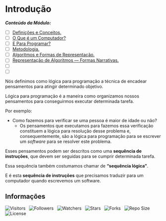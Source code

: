 <!-- Título -->
# Introdução

***Conteúdo da Módulo:***

* [ ] [Definições e Conceitos.](https://github.com/Devsgeeknerd/cla-def-con-int-log-par-pro-com-bas)
* [ ] [O Que é um Computador?](https://github.com/Devegeeknerd/cla-o-que-um-com-int-log-par-pro-com-bas)
* [ ] [E Para Programar?](https://github.com/Devsgeeknerd/cla-e-par-pro-int-log-par-pro-com-bas)
* [ ] [Metodologia.](https://github.com/Devsgeeknerd/cla-met-int-log-par-pro-com-bas)
* [ ] [Algoritmos e Formas de Representação.](https://github.com/Devsgeeknerd/cla-alg-for-rep-int-log-par-pro-com-bas)
* [ ] [Representação de Algoritmos — Formas Narrativas.](https://github.com/Devsgeeknerd/cla-rep-alg-for-nar-int-log-par-pro-com-bas)
* [ ] []()
* [ ] []()

Nós definimos como lógica para programação a técnica de encadear pensamentos para atingir determinado objetivo.

Lógica para programação é a maneira como organizamos nossos pensamentos para conseguirmos executar determinada tarefa.

Por exemplo:

* Como fazemos para verificar se uma pessoa é maior de idade ou não?
  * Os pensamentos que executamos para fazemos essa verificação constituem a lógica para resolução desse problema e, consequentemente, são a lógica para programação para se escrever um *software* para se resolver este problema.

Esses pensamentos podem ser descritos como uma **sequência de instruções**, que devem ser seguidas para se cumprir determinada tarefa.

Essa sequência também costumamos chamar de **“sequência lógica”**.

E é esta **sequência de instruções** que precisamos traduzir para um computador quando escrevemos um software.

<!-- Informações -->
## Informações

![Visitors](https://api.visitorbadge.io/api/visitors?path=Devsgeeknerd%2Fmod-int-log-par-pro-com-bas&label=Visitantes&labelColor=%23f9e64f&countColor=%23008000&style=plastic "Total de Visitas")
&nbsp;
![Followers](https://img.shields.io/github/followers/Devsgeeknerd?style=p&label=Seguidores&labelColor=f9e64f&color=008000 "Total de Seguidores")
&nbsp;
![Watchers](https://img.shields.io/github/watchers/Devsgeeknerd/mod-int-log-par-pro-com-bas?style=p&label=Observadores&labelColor=f9e64f&color=008000 "Total de Observadores")
&nbsp;
![Stars](https://img.shields.io/github/stars/Devsgeeknerd/mod-int-log-par-pro-com-bas?style=p&label=Estrelas&labelColor=f9e64f&color=008000 "Total de Estrelas")
&nbsp;
![Forks](https://img.shields.io/github/forks/Devsgeeknerd/mod-int-log-par-pro-com-bas?style=p&label=Bifurcações&labelColor=f9e64f&color=008000 "Total de Bifurcações")
&nbsp;
![Repo Size](https://img.shields.io/github/repo-size/Devsgeeknerd/mod-int-log-par-pro-com-bas?style=p&label=Tamanho&labelColor=f9e64f&color=008000& "Tamanho do Repositório")
&nbsp;
![License](https://img.shields.io/github/license/Devsgeeknerd/mod-int-log-par-pro-com-bas?style=p&label=Licença&labelColor=f9e64f&color=008000 "Licença do Repositório")
